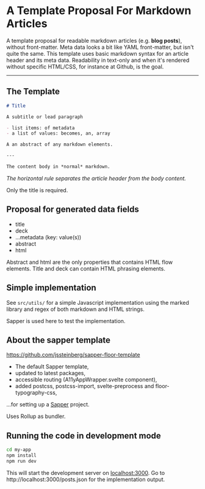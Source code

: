 # A Template Proposal For Markdown Articles

A template proposal for readable markdown articles (e.g. **blog posts**), without front-matter. Meta data looks a bit like YAML front-matter, but isn't quite the same. This template uses basic markdown syntax for an article header and its meta data. Readability in text-only and when it's rendered without specific HTML/CSS, for instance at Github, is the goal.

---

## The Template

```markdown
# Title

A subtitle or lead paragraph

- list items: of metadata
- a list of values: becomes, an, array

A an abstract of any markdown elements.

---

The content body in *normal* markdown.
```

*The horizontal rule separates the article header from the body content.*

Only the title is required.

## Proposal for generated data fields

- title
- deck
- ...metadata (key: value(s))
- abstract
- html

Abstract and html are the only properties that contains HTML flow elements. Title and deck can contain HTML phrasing elements.

## Simple implementation

See `src/utils/` for a simple Javascript implementation using the marked library and regex of both markdown and HTML strings.

Sapper is used here to test the implementation.

## About the sapper template

https://github.com/jssteinberg/sapper-floor-template

- The default Sapper template,
- updated to latest packages,
- accessible routing (A11yAppWrapper.svelte component),
- added postcss, postcss-import, svelte-preprocess and floor-typography-css,

...for setting up a [Sapper](https://github.com/sveltejs/sapper) project.

Uses Rollup as bundler.

## Running the code in development mode

```bash
cd my-app
npm install
npm run dev
```

This will start the development server on [localhost:3000](http://localhost:3000). Go to http://localhost:3000/posts.json for the implementation output.
